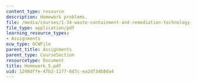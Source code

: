 ```yaml
---
content_type: resource
description: Homework problems.
file: /media/courses/1-34-waste-containment-and-remediation-technology-spring-2004/1290dffe4fb211778d7cea2df34b8da4_Homework_5.pdf
file_type: application/pdf
learning_resource_types:
- Assignments
ocw_type: OCWFile
parent_title: Assignments
parent_type: CourseSection
resourcetype: Document
title: Homework_5.pdf
uid: 1290dffe-4fb2-1177-8d7c-ea2df34b8da4
---
```

